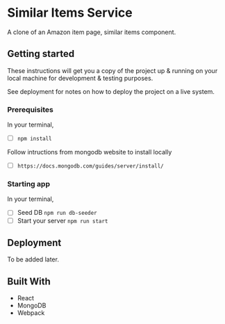 # Similar Items Service
A clone of an Amazon item page, similar items component.

## Getting started
These instructions will get you a copy of the project up & running on your local machine for development & testing purposes.

See deployment for notes on how to deploy the project on a live system.

### Prerequisites
In your terminal,
- [ ] `npm install`

Follow intructions from mongodb website to install locally
- [ ] `https://docs.mongodb.com/guides/server/install/`

### Starting app
In your terminal,
- [ ] Seed DB `npm run db-seeder`
- [ ] Start your server `npm run start`

## Deployment
To be added later.

## Built With
- React
- MongoDB
- Webpack
